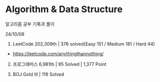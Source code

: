 # Algorithm & Data Structure

알고리즘 공부 기록과 풀이

24/10/08

1. LeetCode 202,308th | 376 solved(Easy 151 / Medium 181 / Hard 44)
- https://leetcode.com/anythingthannothing/

2. 프로그래머스 6,981th | 95 Solved | 1,377 Point

3. BOJ Gold III | 119 Solved
